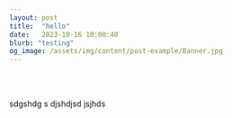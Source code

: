 ```yaml
---
layout: post
title:  "hello"
date:   2023-10-16 10:00:40
blurb: "testing"
og_image: /assets/img/content/post-example/Banner.jpg
---
```


<br />
<br />

sdgshdg
s
djshdjsd
jsjhds


![]()